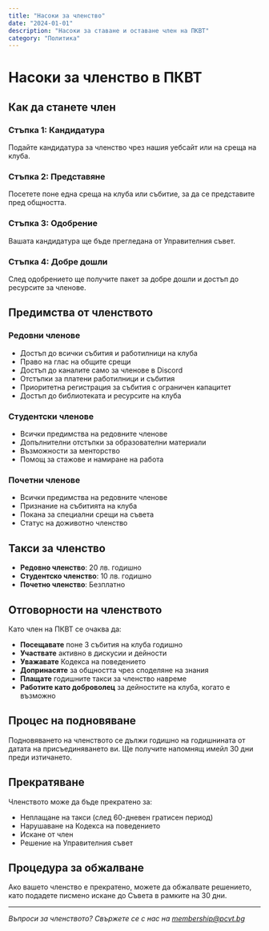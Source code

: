 ```yaml
---
title: "Насоки за членство"
date: "2024-01-01"
description: "Насоки за ставане и оставане член на ПКВТ"
category: "Политика"
---
```


# Насоки за членство в ПКВТ

## Как да станете член

### Стъпка 1: Кандидатура
Подайте кандидатура за членство чрез нашия уебсайт или на среща на клуба.

### Стъпка 2: Представяне
Посетете поне една среща на клуба или събитие, за да се представите пред общността.

### Стъпка 3: Одобрение
Вашата кандидатура ще бъде прегледана от Управителния съвет.

### Стъпка 4: Добре дошли
След одобрението ще получите пакет за добре дошли и достъп до ресурсите за членове.

## Предимства от членството

### Редовни членове
- Достъп до всички събития и работилници на клуба
- Право на глас на общите срещи
- Достъп до каналите само за членове в Discord
- Отстъпки за платени работилници и събития
- Приоритетна регистрация за събития с ограничен капацитет
- Достъп до библиотеката и ресурсите на клуба

### Студентски членове
- Всички предимства на редовните членове
- Допълнителни отстъпки за образователни материали
- Възможности за менторство
- Помощ за стажове и намиране на работа

### Почетни членове
- Всички предимства на редовните членове
- Признание на събитията на клуба
- Покана за специални срещи на съвета
- Статус на доживотно членство

## Такси за членство

- **Редовно членство**: 20 лв. годишно
- **Студентско членство**: 10 лв. годишно
- **Почетно членство**: Безплатно

## Отговорности на членството

Като член на ПКВТ се очаква да:

- **Посещавате** поне 3 събития на клуба годишно
- **Участвате** активно в дискусии и дейности
- **Уважавате** Кодекса на поведението
- **Допринасяте** за общността чрез споделяне на знания
- **Плащате** годишните такси за членство навреме
- **Работите като доброволец** за дейностите на клуба, когато е възможно

## Процес на подновяване

Подновяването на членството се дължи годишно на годишнината от датата на присъединяването ви. Ще получите напомнящ имейл 30 дни преди изтичането.

## Прекратяване

Членството може да бъде прекратено за:
- Неплащане на такси (след 60-дневен гратисен период)
- Нарушаване на Кодекса на поведението
- Искане от член
- Решение на Управителния съвет

## Процедура за обжалване

Ако вашето членство е прекратено, можете да обжалвате решението, като подадете писмено искане до Съвета в рамките на 30 дни.

---

*Въпроси за членството? Свържете се с нас на membership@pcvt.bg*
